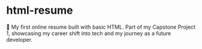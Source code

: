 # html-resume
💼 My first online resume built with basic HTML. Part of my Capstone Project 1, showcasing my career shift into tech and my journey as a future developer.
